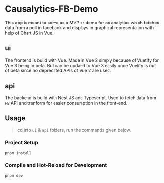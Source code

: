 # Causalytics-FB-Demo

This app is meant to serve as a MVP or demo for an analytics which fetches data from a poll in facebook and displays in graphical representation with help of Chart JS in Vue. 

## ui
The frontend is build with Vue. Made in Vue 2 simply because of Vuetify for Vue 3 being in beta. But can be updaed to Vue 3 easily once Vuetify is out of beta since no deprecated APIs of Vue 2 are used. 

## api
The backend is build with Nest JS and Typescript. Used to fetch data from `FB` API and tranform for easier consumption in the front-end. 

## Usage
> cd into `ui` & `api` folders, run the commands given below.

### Project Setup 

```sh
pnpm install
```

### Compile and Hot-Reload for Development

```sh
pnpm dev
```

#